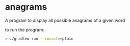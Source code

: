 # anagrams
A program to display all possible anagrams of a given word

to run the program:

```sh
> ./gradlew run --console=plain
```
